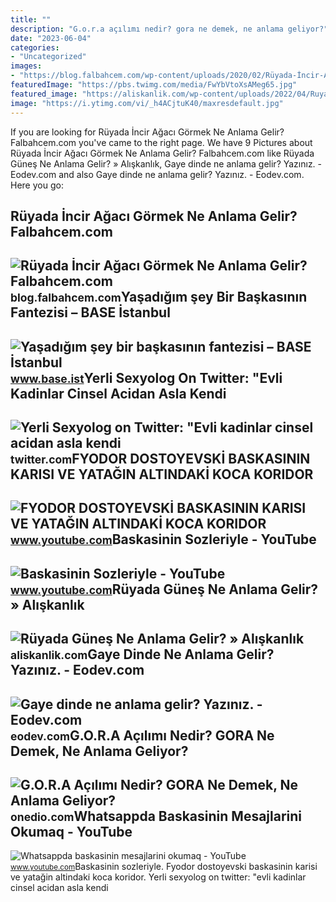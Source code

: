 ```yaml
---
title: ""
description: "G.o.r.a açılımı nedir? gora ne demek, ne anlama geliyor?"
date: "2023-06-04"
categories:
- "Uncategorized"
images:
- "https://blog.falbahcem.com/wp-content/uploads/2020/02/Rüyada-İncir-Ağacı-Görmek-Ne-Anlama-Gelir.jpg"
featuredImage: "https://pbs.twimg.com/media/FwYbVtoXsAMeg65.jpg"
featured_image: "https://aliskanlik.com/wp-content/uploads/2022/04/Ruyada-Gunes-Ne-Anlama-Gelir.jpeg"
image: "https://i.ytimg.com/vi/_h4ACjtuK40/maxresdefault.jpg"
---
```


If you are looking for Rüyada İncir Ağacı Görmek Ne Anlama Gelir? Falbahcem.com you've came to the right page. We have 9 Pictures about Rüyada İncir Ağacı Görmek Ne Anlama Gelir? Falbahcem.com like Rüyada Güneş Ne Anlama Gelir? » Alışkanlık, Gaye dinde ne anlama gelir? Yazınız. - Eodev.com and also Gaye dinde ne anlama gelir? Yazınız. - Eodev.com. Here you go:

Rüyada İncir Ağacı Görmek Ne Anlama Gelir? Falbahcem.com
--------------------------------------------------------

 ![Rüyada İncir Ağacı Görmek Ne Anlama Gelir? Falbahcem.com](https://blog.falbahcem.com/wp-content/uploads/2020/02/Rüyada-İncir-Ağacı-Görmek-Ne-Anlama-Gelir.jpg) <small>blog.falbahcem.com</small>Yaşadığım şey Bir Başkasının Fantezisi – BASE İstanbul
------------------------------------------------------

 ![Yaşadığım şey bir başkasının fantezisi – BASE İstanbul](https://www.base.ist/wp-content/uploads/2022/09/Ferhat-Salman-Yasadigim-sey-bir-baskasinin-fantazisi1.jfif_.jpg) <small>www.base.ist</small>Yerli Sexyolog On Twitter: "Evli Kadinlar Cinsel Acidan Asla Kendi
------------------------------------------------------------------

 ![Yerli Sexyolog on Twitter: "Evli kadinlar cinsel acidan asla kendi](https://pbs.twimg.com/media/FwYbVtoXsAMeg65.jpg) <small>twitter.com</small>FYODOR DOSTOYEVSKİ BASKASININ KARISI VE YATAĞIN ALTINDAKİ KOCA KORIDOR
----------------------------------------------------------------------

 ![FYODOR DOSTOYEVSKİ BASKASININ KARISI VE YATAĞIN ALTINDAKİ KOCA KORIDOR](https://i.ytimg.com/vi/ocGCDHRu2XA/maxresdefault.jpg?sqp=-oaymwEmCIAKENAF8quKqQMa8AEB-AHIAYAC6AKKAgwIABABGHIgUSg8MA8=&rs=AOn4CLC5RJcI72le52wAgXc8HOyuVS8auQ) <small>www.youtube.com</small>Baskasinin Sozleriyle - YouTube
-------------------------------

 ![Baskasinin Sozleriyle - YouTube](https://i.ytimg.com/vi/_h4ACjtuK40/maxresdefault.jpg) <small>www.youtube.com</small>Rüyada Güneş Ne Anlama Gelir? » Alışkanlık
------------------------------------------

 ![Rüyada Güneş Ne Anlama Gelir? » Alışkanlık](https://aliskanlik.com/wp-content/uploads/2022/04/Ruyada-Gunes-Ne-Anlama-Gelir.jpeg) <small>aliskanlik.com</small>Gaye Dinde Ne Anlama Gelir? Yazınız. - Eodev.com
------------------------------------------------

 ![Gaye dinde ne anlama gelir? Yazınız. - Eodev.com](https://tr-static.eodev.com/files/d68/d2f62034f1b0d840600a35f282ed356f.jpg) <small>eodev.com</small>G.O.R.A Açılımı Nedir? GORA Ne Demek, Ne Anlama Geliyor?
--------------------------------------------------------

 ![G.O.R.A Açılımı Nedir? GORA Ne Demek, Ne Anlama Geliyor?](https://img-s2.onedio.com/id-61c76ff7223f74010a25d727/rev-0/w-1200/h-668/f-jpg/s-eb64b8ed2077ea60c6fc1742484f0f422ad72ddb.jpg) <small>onedio.com</small>Whatsappda Baskasinin Mesajlarini Okumaq - YouTube
--------------------------------------------------

 ![Whatsappda baskasinin mesajlarini okumaq - YouTube](https://i.ytimg.com/vi/p1bgwgJ1esM/maxresdefault.jpg?sqp=-oaymwEmCIAKENAF8quKqQMa8AEB-AGiA4AC0AWKAgwIABABGHIgVSgrMA8=&rs=AOn4CLCCW6jgfjNGsuqm0atibT0EHOdCSg) <small>www.youtube.com</small>Baskasinin sozleriyle. Fyodor dostoyevski̇ baskasinin karisi ve yatağin altindaki̇ koca koridor. Yerli sexyolog on twitter: "evli kadinlar cinsel acidan asla kendi
